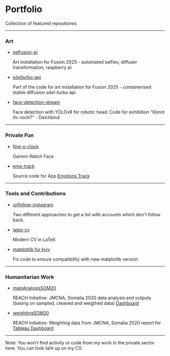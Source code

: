 # Portfolio
Collection of featured repositories

----
### Art
- [selfusion-pi](https://github.com/causeri3/selfusion-pi)

  Art installation for Fusion 2025 - automated selfies, diffuser transformation, raspberry pi
- [sdxlturbo-api](https://github.com/causeri3/sdxlturbo-api)

  Part of the code for art installation for Fusion 2025 - containerised stable diffusion sdxl-turbo api. 

- [face-detection-stream](https://github.com/causeri3/face-detection-stream)

  Face detection with YOLOv8 for robotic head: Code for exhibition "Könnt ihr noch?" - Deichkind
---
### Private Fun
- [fine-o-clock](https://github.com/causeri3/fine-o-clock)

  Garmin Watch Face

- [emo-track](https://github.com/causeri3/emo-track)

  Source code for App [Emotions Track](https://apps.apple.com/de/app/emotionstrack/id6480473529?l=en-GB)
---
### Tools and Contributions
- [unfollow-instagram](https://github.com/causeri3/unfollow-instagram)

  Two different approaches to get a list with accounts which don't follow back. 
- [latex-cv](https://github.com/causeri3/latex-cv)

  Modern CV in LaTeX 


- [matplotlib for kivy](https://github.com/causeri3/matplotlib)

  Fix code to ensure compatibility with new matplotlib version
---
### Humanitarian Work 
- [mainAnalysisSOM20](https://github.com/causeri3/mainAnalysisSOM20)

  REACH Initiative: JMCNA, Somalia 2020 data analysis and outputs (basing on sampled, cleaned and weigthed data) 
[Dashboard](https://public.tableau.com/app/profile/vanessa.causemann4183/viz/JMCNA_Indicators/JMCNAIndicators_Dash)
- [weightingSOM20](https://github.com/causeri3/weightingSOM20)

  REACH Initiative: Weighting data from JMCNA, Somalia 2020 report for [Tableau Dashboard](https://reach-info.org/som/jmcna2020/)
---
Note: You won't find activity or code from my work in the private sector here. You can look taht up on my CV.
